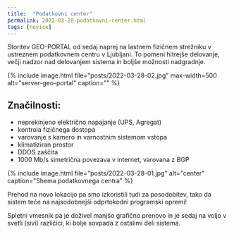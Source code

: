 ```yaml
---
title:  "Podatkovni center"
permalink: 2022-03-28-podatkovni-center.html
tags: [novice]
---
```


Storitev GEO-PORTAL od sedaj naprej na lastnem fizičnem strežniku v ustreznem podatkovnem centru v Ljubljani. To pomeni hitrejše delovanje, 
večji nadzor nad delovanjem sistema in boljše možnosti nadgradnje.

{% include image.html file="posts/2022-03-28-02.jpg" max-width=500 alt="server-geo-portal" caption="" %}

## Značilnosti:
- neprekinjeno električno napajanje (UPS, Agregat)
- kontrola fizičnega dostopa
- varovanje s kamero in varnostnim sistemom vstopa
- klimatiziran prostor
- DDOS zaščita
- 1000 Mb/s simetrična povezava v internet, varovana z BGP

{% include image.html file="posts/2022-03-28-01.jpg" alt="center" caption="Shema podatkovnega centra" %}

Prehod na novo lokacijo pa smo izkoristili tudi za posodobitev, tako da sistem teče na najsodobnejši odprtokodni programski opremi!

Spletni vmesnik pa je doživel manjšo grafično prenovo in je sedaj na voljo v svetli (sivi) različici, ki bolje sovpada z ostalimi deli sistema.

